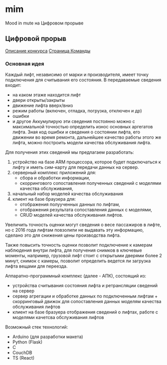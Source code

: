 # mim
Mood in mute на Цифровом прорыве
## Цифровой прорыв

[Описание конкурса](https://xn--b1aaqfxbbhefb3bya5f.xn--p1ai/#about)
[Страница Команды](https://xn--b1aaqfxbbhefb3bya5f.xn--p1ai/hackathon/commands/3995/)

### Основная идея

Каждый лифт, независимо от марки и производителя, имеет точку подключения для считывания его состояния.
В передаваемые сведения входит:
- на каком этаже находится лифт
- двери открыты/закрыты
- движение лифта вверх/вниз
- режим работы (включен, отладка, погрузка, отключен и др)
- ошибки
- и другое
Аккумулирую эти сведения постоянно можно с максимальной точностью определить износ основных аргегатов лифта.
Зная код ошибки и сведения о состоянии лифта, его движении во время ремонта, дальнейшее качество работы этого же лифта, можно построить модели качества обслуживания лифта.

Для получения этих сведений мы предлагаем разработать:
1. устройство на базе ARM процессора, которое будет подключаться к лифту и иметь сим-карту для передачи данных на сервер.
2. серверный комплекс приложений для:
      - сбора и обработки информации,
      - скоррингового сопоставления полученных сведений с моделями качества обслуживания,
3. начальный набор моделей качества обслуживания
4. клиент на базе браузера для:
      - отображения полуученных данных по лифтам,
      - отображения результата сопоставления данных с моделями,
      - CRUD моделей качества обслуживания лифтов.

Увеличить точность оценки могут сведения о весе пассажиров в лифте, но с 2016 года лифтам повзолили не выдавать эту информацию, сделано это для снижения цены производства лифта.

Также повысить точность оценки позволит подключение к камерам наблюдения внутри лифта, для получения снимков в ключевые моменты, например, грузовой лифт стоит с открытыми дверями более 2 минут, снимок с камеры, позволит определить ведется ли загрузка лифта вещами для переезда.

Аппаратно-программный комплекс (далее - АПК), состоящий из:
- устройства считывания состояния лифта и ретрансляции сведений на сервер
- сервер агрегации и обработке данных по подключенным лифтам + скорринговый движок для сопоставления данных моделям качества обслуживания лифтов 
- клиент на базе бразуера отображения сведений о лифтах, работе с моделями качетсва обслуживания лифтов

Возможный стек технологий:
- Arduino (для разработки макета)
- Python (Flask)
- C
- CouchDB
- TS (React)